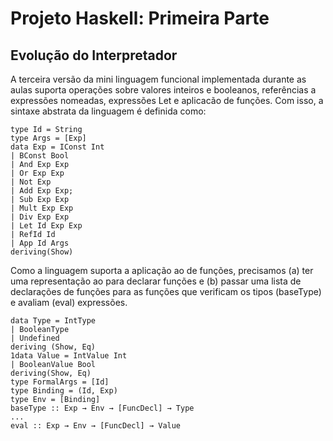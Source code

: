 Projeto Haskell: Primeira Parte
======================

Evolução do Interpretador
-------------------------

A terceira versão da mini linguagem funcional implementada durante as aulas suporta operações sobre valores inteiros e booleanos, referências a expressões nomeadas, expressões Let e aplicacão de funções. Com isso, a sintaxe abstrata da linguagem é definida como:

    type Id = String
    type Args = [Exp]
    data Exp = IConst Int
    | BConst Bool
    | And Exp Exp
    | Or Exp Exp
    | Not Exp
    | Add Exp Exp;
    | Sub Exp Exp
    | Mult Exp Exp
    | Div Exp Exp
    | Let Id Exp Exp
    | RefId Id
    | App Id Args
    deriving(Show)
    
Como a linguagem suporta a aplicação ao de funções, precisamos (a) ter uma representação ao para declarar funções e (b) passar uma lista de declarações de funções para as funções que verificam os tipos (baseType) e avaliam (eval) expressões.

    data Type = IntType
    | BooleanType
    | Undefined
    deriving (Show, Eq)
    1data Value = IntValue Int
    | BooleanValue Bool
    deriving(Show, Eq)
    type FormalArgs = [Id]
    type Binding = (Id, Exp)
    type Env = [Binding]
    baseType :: Exp → Env → [FuncDecl] → Type
    ...
    eval :: Exp → Env → [FuncDecl] → Value
